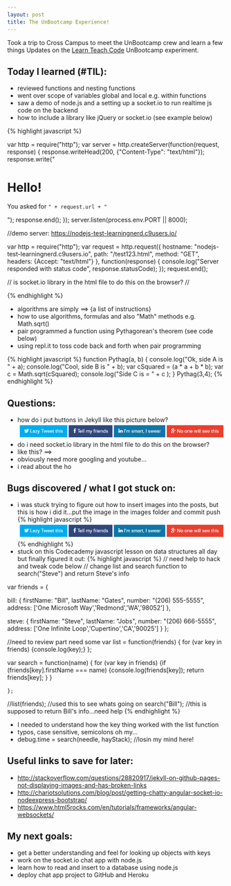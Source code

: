 ```yaml
---
layout: post
title: The UnBootcamp Experience!
---
```


Took a trip to Cross Campus to meet the UnBootcamp crew and learn a few things
Updates on the [Learn Teach Code](http://learnteachcode.org/) UnBootcamp experiment.

## Today I learned (#TIL):

- reviewed functions and nesting functions
- went over scope of variables global and local e.g. within functions
- saw a demo of node.js and a setting up a socket.io to run realtime js code on the backend
- how to include a library like jQuery or socket.io (see example below)

{% highlight javascript %}

var http = require("http");
var server = http.createServer(function(request, response) {
  response.writeHead(200, {"Content-Type": "text/html"});
  response.write("<h1>Hello!</h1><p>You asked for <code>" +
                 request.url + "</code></p>");
  response.end();
});
server.listen(process.env.PORT || 8000);

//demo server: https://nodejs-test-learningnerd.c9users.io/

var http = require("http");
var request = http.request({
  hostname: "nodejs-test-learningnerd.c9users.io",
  path: "/test123.html",
  method: "GET",
  headers: {Accept: "text/html"}
}, function(response) {
  console.log("Server responded with status code",
              response.statusCode);
});
request.end();

// is socket.io library in the html file to do this on the browser?
// <script type="text/javascript" src="socket.io.js"></script>

{% endhighlight %}

- algorithms are simply ==> {a list of instructions}
- how to use algorithms, formulas and also "Math" methods e.g. Math.sqrt()
- pair programmed a function using  Pythagorean's theorem (see code below)
- using repl.it to toss code back and forth when pair programming

{% highlight javascript %}
  function Pythag(a, b)
      {
          console.log("Ok, side A is " + a);
          console.log("Cool, side B is " + b);
          var cSquared = (a * a + b * b);
          var c = Math.sqrt(cSquared);
          console.log("Side C is = " + c );
       }
Pythag(3,4);
{% endhighlight %}


## Questions:

- how do i put buttons in Jekyll like this picture below?
![insert witty and cool pic here...](/images/Capture.PNG)
- do i need socket.io library in the html file to do this on the browser?
- like this? ==> <script type="text/javascript" src="socket.io.js"></script>
- obviously need more googling and youtube...
- i read about the ho

## Bugs discovered / what I got stuck on:

- i was stuck trying to figure out how to insert images into the posts, but this is how i did it...put the image in the images folder and commit push
{% highlight javascript %}
![insert witty and cool pic here...](/images/Capture.PNG)
{% endhighlight %}
- stuck on this Codecademy javascript lesson on data structures all day but finally figured it out:
{% highlight javascript %}
// need help to hack and tweak code below
// change list and search function to search("Steve") and return Steve's info

var friends = {

bill:   {
firstName: "Bill",
lastName: "Gates",
number: "(206) 555-5555",
address: ['One Microsoft Way','Redmond','WA','98052']
        },

steve: {
firstName: "Steve",
lastName: "Jobs",
number: "(206) 666-5555",
address: ['One Infinite Loop','Cupertino','CA','90025']
        }
              };

//need to review part need some
var list = function(friends)
    {
        for (var key in friends)
        {console.log(key);}
    };

var search = function(name)
    {
        for (var key in friends)
        {if (friends[key].firstName === name)
            {console.log(friends[key]);
            return friends[key];
            }
        }

    };

//list(friends); //used this to see whats going on
search("Bill"); //this is supposed to return Bill's info...need help
{% endhighlight %}
- I needed to understand how the key thing worked with the list function
- typos, case sensitive, semicolons oh my...
- debug.time = search(needle, hayStack); //losin my mind here!

## Useful links to save for later:
- http://stackoverflow.com/questions/28820917/jekyll-on-github-pages-not-displaying-images-and-has-broken-links
- http://chariotsolutions.com/blog/post/getting-chatty-angular-socket-io-nodeexpress-bootstrap/
- https://www.html5rocks.com/en/tutorials/frameworks/angular-websockets/

## My next goals:

- get a better understanding and feel for looking up objects with keys
- work on the socket.io chat app with node.js
- learn how to read and insert to a database using node.js
- deploy chat app project to GitHub and Heroku

